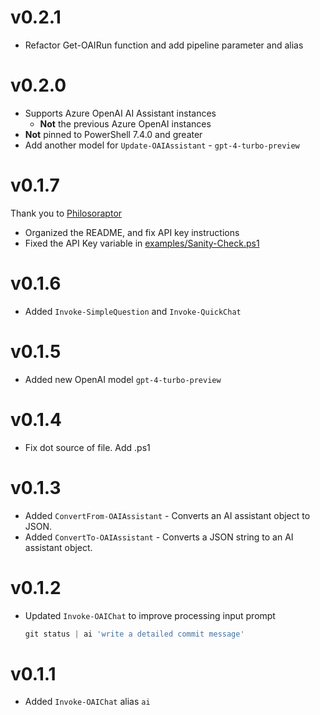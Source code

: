# v0.2.1

- Refactor Get-OAIRun function and add pipeline parameter and alias

# v0.2.0

- Supports Azure OpenAI AI Assistant instances
    - **Not** the previous Azure OpenAI instances
- **Not** pinned to PowerShell 7.4.0 and greater
- Add another model for `Update-OAIAssistant` - `gpt-4-turbo-preview`

# v0.1.7

Thank you to [Philosoraptor](https://github.com/asheroto)

- Organized the README, and fix API key instructions
- Fixed the API Key variable in [examples/Sanity-Check.ps1](/examples/Sanity-Check.ps1)

# v0.1.6

- Added `Invoke-SimpleQuestion` and `Invoke-QuickChat`

# v0.1.5

- Added new OpenAI model `gpt-4-turbo-preview`

# v0.1.4

- Fix dot source of file. Add .ps1

# v0.1.3

- Added `ConvertFrom-OAIAssistant` - Converts an AI assistant object to JSON.
- Added `ConvertTo-OAIAssistant` - Converts a JSON string to an AI assistant object.

# v0.1.2

- Updated `Invoke-OAIChat` to improve processing input prompt

    ```powershell
    git status | ai 'write a detailed commit message'
    ```

# v0.1.1

- Added `Invoke-OAIChat` alias `ai`
